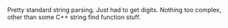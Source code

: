 Pretty standard string parsing. Just had to get digits. Nothing too complex, other than some C++ string find function stuff.